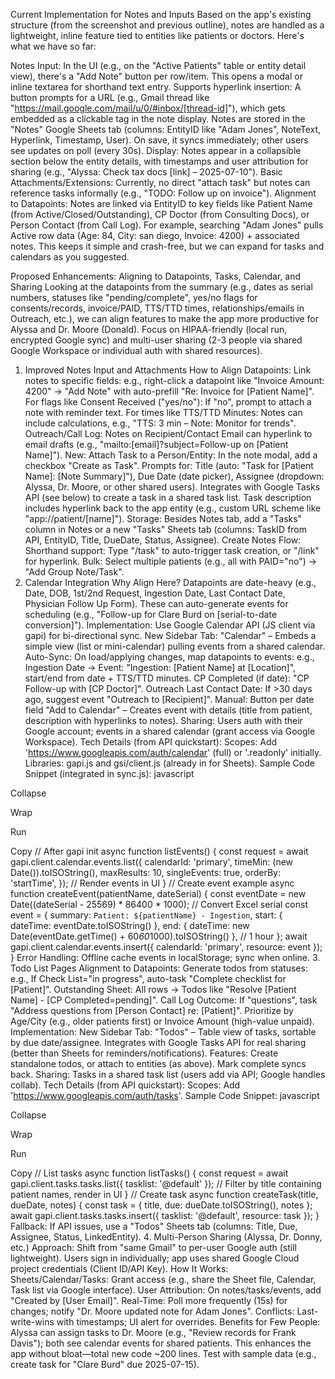 Current Implementation for Notes and Inputs
Based on the app's existing structure (from the screenshot and previous outline), notes are handled as a lightweight, inline feature tied to entities like patients or doctors. Here's what we have so far:

Notes Input:
In the UI (e.g., on the "Active Patients" table or entity detail view), there's a "Add Note" button per row/item. This opens a modal or inline textarea for shorthand text entry.
Supports hyperlink insertion: A button prompts for a URL (e.g., Gmail thread like "https://mail.google.com/mail/u/0/#inbox/[thread-id]"), which gets embedded as a clickable tag in the note display.
Notes are stored in the "Notes" Google Sheets tab (columns: EntityID like "Adam Jones", NoteText, Hyperlink, Timestamp, User). On save, it syncs immediately; other users see updates on poll (every 30s).
Display: Notes appear in a collapsible section below the entity details, with timestamps and user attribution for sharing (e.g., "Alyssa: Check tax docs [link] – 2025-07-10").
Basic Attachments/Extensions:
Currently, no direct "attach task" but notes can reference tasks informally (e.g., "TODO: Follow up on invoice").
Alignment to Datapoints: Notes are linked via EntityID to key fields like Patient Name (from Active/Closed/Outstanding), CP Doctor (from Consulting Docs), or Person Contact (from Call Log). For example, searching "Adam Jones" pulls Active row data (Age: 84, City: san diego, Invoice: 4200) + associated notes.
This keeps it simple and crash-free, but we can expand for tasks and calendars as you suggested.

Proposed Enhancements: Aligning to Datapoints, Tasks, Calendar, and Sharing
Looking at the datapoints from the summary (e.g., dates as serial numbers, statuses like "pending/complete", yes/no flags for consents/records, invoice/PAID, TTS/TTD times, relationships/emails in Outreach, etc.), we can align features to make the app more productive for Alyssa and Dr. Moore (Donald). Focus on HIPAA-friendly (local run, encrypted Google sync) and multi-user sharing (2-3 people via shared Google Workspace or individual auth with shared resources).

1. Improved Notes Input and Attachments
How to Align Datapoints:
Link notes to specific fields: e.g., right-click a datapoint like "Invoice Amount: 4200" → "Add Note" with auto-prefill "Re: Invoice for [Patient Name]".
For flags like Consent Received ("yes/no"): If "no", prompt to attach a note with reminder text.
For times like TTS/TTD Minutes: Notes can include calculations, e.g., "TTS: 3 min – Note: Monitor for trends".
Outreach/Call Log: Notes on Recipient/Contact Email can hyperlink to email drafts (e.g., "mailto:[email]?subject=Follow-up on [Patient Name]").
New: Attach Task to a Person/Entity:
In the note modal, add a checkbox "Create as Task". Prompts for: Title (auto: "Task for [Patient Name]: [Note Summary]"), Due Date (date picker), Assignee (dropdown: Alyssa, Dr. Moore, or other shared users).
Integrates with Google Tasks API (see below) to create a task in a shared task list. Task description includes hyperlink back to the app entity (e.g., custom URL scheme like "app://patient/[name]").
Storage: Besides Notes tab, add a "Tasks" column in Notes or a new "Tasks" Sheets tab (columns: TaskID from API, EntityID, Title, DueDate, Status, Assignee).
Create Notes Flow:
Shorthand support: Type "/task" to auto-trigger task creation, or "/link" for hyperlink.
Bulk: Select multiple patients (e.g., all with PAID="no") → "Add Group Note/Task".
2. Calendar Integration
Why Align Here? Datapoints are date-heavy (e.g., Date, DOB, 1st/2nd Request, Ingestion Date, Last Contact Date, Physician Follow Up Form). These can auto-generate events for scheduling (e.g., "Follow-up for Clare Burd on [serial-to-date conversion]").
Implementation:
Use Google Calendar API (JS client via gapi) for bi-directional sync.
New Sidebar Tab: "Calendar" – Embeds a simple view (list or mini-calendar) pulling events from a shared calendar.
Auto-Sync: On load/applying changes, map datapoints to events:
e.g., Ingestion Date → Event: "Ingestion: [Patient Name] at [Location]", start/end from date + TTS/TTD minutes.
CP Completed (if date): "CP Follow-up with [CP Doctor]".
Outreach Last Contact Date: If >30 days ago, suggest event "Outreach to [Recipient]".
Manual: Button per date field "Add to Calendar" – Creates event with details (title from patient, description with hyperlinks to notes).
Sharing: Users auth with their Google account; events in a shared calendar (grant access via Google Workspace).
Tech Details (from API quickstart):
Scopes: Add 'https://www.googleapis.com/auth/calendar' (full) or '.readonly' initially.
Libraries: gapi.js and gsi/client.js (already in for Sheets).
Sample Code Snippet (integrated in sync.js):
javascript

Collapse

Wrap

Run

Copy
// After gapi init
async function listEvents() {
  const request = await gapi.client.calendar.events.list({
    calendarId: 'primary',
    timeMin: (new Date()).toISOString(),
    maxResults: 10,
    singleEvents: true,
    orderBy: 'startTime',
  });
  // Render events in UI
}
// Create event example
async function createEvent(patientName, dateSerial) {
  const eventDate = new Date((dateSerial - 25569) * 86400 * 1000); // Convert Excel serial
  const event = {
    summary: `Patient: ${patientName} - Ingestion`,
    start: { dateTime: eventDate.toISOString() },
    end: { dateTime: new Date(eventDate.getTime() + 60*60*1000).toISOString() }, // 1 hour
  };
  await gapi.client.calendar.events.insert({ calendarId: 'primary', resource: event });
}
Error Handling: Offline cache events in localStorage; sync when online.
3. Todo List Pages
Alignment to Datapoints:
Generate todos from statuses: e.g., If Check List="in progress", auto-task "Complete checklist for [Patient]".
Outstanding Sheet: All rows → Todos like "Resolve [Patient Name] - [CP Completed=pending]".
Call Log Outcome: If "questions", task "Address questions from [Person Contact] re: [Patient]".
Prioritize by Age/City (e.g., older patients first) or Invoice Amount (high-value unpaid).
Implementation:
New Sidebar Tab: "Todos" – Table view of tasks, sortable by due date/assignee.
Integrates with Google Tasks API for real sharing (better than Sheets for reminders/notifications).
Features: Create standalone todos, or attach to entities (as above). Mark complete syncs back.
Sharing: Tasks in a shared task list (users add via API; Google handles collab).
Tech Details (from API quickstart):
Scopes: Add 'https://www.googleapis.com/auth/tasks'.
Sample Code Snippet:
javascript

Collapse

Wrap

Run

Copy
// List tasks
async function listTasks() {
  const request = await gapi.client.tasks.tasks.list({ tasklist: '@default' });
  // Filter by title containing patient names, render in UI
}
// Create task
async function createTask(title, dueDate, notes) {
  const task = { title, due: dueDate.toISOString(), notes };
  await gapi.client.tasks.tasks.insert({ tasklist: '@default', resource: task });
}
Fallback: If API issues, use a "Todos" Sheets tab (columns: Title, Due, Assignee, Status, LinkedEntity).
4. Multi-Person Sharing (Alyssa, Dr. Donny, etc.)
Approach: Shift from "same Gmail" to per-user Google auth (still lightweight). Users sign in individually; app uses shared Google Cloud project credentials (Client ID/API Key).
How It Works:
Sheets/Calendar/Tasks: Grant access (e.g., share the Sheet file, Calendar, Task list via Google interface).
User Attribution: On notes/tasks/events, add "Created by [User Email]".
Real-Time: Poll more frequently (15s) for changes; notify "Dr. Moore updated note for Adam Jones".
Conflicts: Last-write-wins with timestamps; UI alert for overrides.
Benefits for Few People: Alyssa can assign tasks to Dr. Moore (e.g., "Review records for Frank Davis"); both see calendar events for shared patients.
This enhances the app without bloat—total new code ~200 lines. Test with sample data (e.g., create task for "Clare Burd" due 2025-07-15).